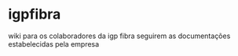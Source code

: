 # igpfibra
wiki para os colaboradores da igp fibra seguirem as documentações estabelecidas pela empresa
